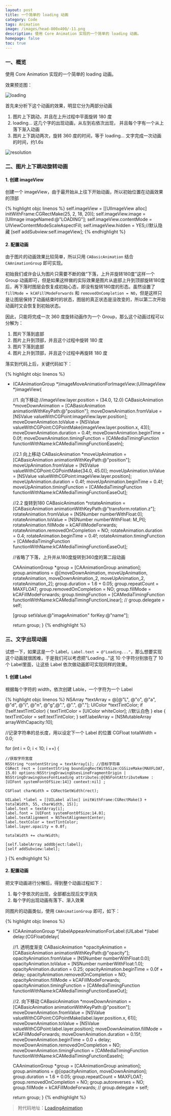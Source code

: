 ```yaml
---
layout: post
title: 一个简单的 loading 动画
category: Code
tags: Animation
image: /images/head-800x400/-11.png
description: 使用 Core Animation 实现的一个简单的 loading 动画。
homepage: false
toc: true
---
```


### 一、概览

使用 Core Animation 实现的一个简单的 loading 动画。

效果预览图：

![loading](/images/2016/04/loading.gif)

首先来分析下这个动画的效果，明显它分为两部分动画

1. 图片上下跳动，并且在上升过程中平面旋转 180 度
2. loading... 这几个字的出现动画，从左到右依次出现， 并且每个字有一个从上落下渐入动画
3. 图片上下跳动两次，旋转 360 度的时间，等于 loading... 文字完成一次动画的时间，约1.6s

![resolution](/images/2016/04/resolution.png)


### 二、图片上下跳动旋转动画

#### 1. 创建 imageView

创建一个 imageView，由于最开始从上往下开始动画，所以初始位置在动画效果的顶部

{% highlight objc linenos %}
self.imageView = [[UIImageView alloc] initWithFrame:CGRectMake(25, 2, 18, 20)];
self.imageView.image = [UIImage imageNamed:@"LOADING"];
self.imageView.contentMode = UIViewContentModeScaleAspectFill;
self.imageView.hidden = YES;//默认隐藏
[self addSubview:self.imageView];
{% endhighlight %}

#### 2. 配置动画

由于图片的动画效果比较简单，所以只用 `CABasicAnimation` 结合 `CAAnimationGroup` 即可实现。

初始我们或许会认为图片只需要不断的做“下落，上升并旋转180度”这样一个 Group 动画即可，但是如果这样做的实际效果是图片从底部上升到顶部旋转180度后，再下落时图层会恢复成初始心态，即没有旋转180度的形态。虽然设置了 `fillMode = kCAFillModeForwards` 和 `removedOnCompletion = NO`，但是这样只是让图层保持了动画结束时的状态，图层的真正状态是没改变的，所以第二次开始动画时又会恢复到初始状态。

因此，只能将完成一次 360 度旋转动画作为一个 Group，那么这个动画过程可以分解为：

1. 图片下落到底部
2. 图片上升到顶部，并且这个过程中旋转 180 度
3. 图片下落到底部
4. 图片上升到顶部，并且这个过程中再旋转 180 度

落实到代码上后，关键代码如下：

{% highlight objc linenos %}
- (CAAnimationGroup *)imageMoveAnimationForImageView:(UIImageView *)imageView{
    
    //1. 向下移动
    //imageView.layer.position = (34.0, 12.0)
    CABasicAnimation *moveDownAnimation = [CABasicAnimation animationWithKeyPath:@"position"];
    moveDownAnimation.fromValue = [NSValue valueWithCGPoint:imageView.layer.position];
    moveDownAnimation.toValue = [NSValue valueWithCGPoint:CGPointMake(imageView.layer.position.x, 43)];
    moveDownAnimation.duration = 0.4f;
    moveDownAnimation.beginTime = 0.0f;
    moveDownAnimation.timingFunction = [CAMediaTimingFunction functionWithName:kCAMediaTimingFunctionEaseIn];
    
    //2.1 向上移动
    CABasicAnimation *moveUpAnimation = [CABasicAnimation animationWithKeyPath:@"position"];
    moveUpAnimation.fromValue = [NSValue valueWithCGPoint:CGPointMake(34.0, 45.0)];
    moveUpAnimation.toValue = [NSValue valueWithCGPoint:imageView.layer.position];
    moveUpAnimation.duration = 0.4f;
    moveUpAnimation.beginTime = 0.4f;
    moveUpAnimation.timingFunction = [CAMediaTimingFunction functionWithName:kCAMediaTimingFunctionEaseOut];
    
    //2.2 旋转到180
    CABasicAnimation *rotateAnimation = [CABasicAnimation animationWithKeyPath:@"transform.rotation.z"];
    rotateAnimation.fromValue = [NSNumber numberWithFloat:0];
    rotateAnimation.toValue = [NSNumber numberWithFloat: M_PI];
    rotateAnimation.fillMode = kCAFillModeForwards;
    rotateAnimation.removedOnCompletion = NO;
    rotateAnimation.duration = 0.4;
    rotateAnimation.beginTime = 0.4f;
    rotateAnimation.timingFunction = [CAMediaTimingFunction functionWithName:kCAMediaTimingFunctionEaseOut];
 
    //省略了下落，上升并从180度旋转到360度的第二段动画
 
    CAAnimationGroup *group = [CAAnimationGroup animation];
    group.animations = @[moveDownAnimation, moveUpAnimation, rotateAnimation, moveDownAnimation_2, moveUpAnimation_2, rotateAnimation_2];
    group.duration = 1.6 + 0.05;
    group.repeatCount = MAXFLOAT;
    group.removedOnCompletion = NO;
    group.fillMode = kCAFillModeForwards;
    group.timingFunction = [CAMediaTimingFunction functionWithName:kCAMediaTimingFunctionLinear];
//    group.delegate = self;
    
    [group setValue:@"imageAnimation" forKey:@"name"];
    
    return group;
}
{% endhighlight %}


### 三、文字出现动画

试想一下，如果这是一个 Label，`Label.text = @"Loading..."`，那么想要实现这个动画就很困难，于是我们可以考虑把"Loading..."这 10 个字符分别放在了 10 个 Label里面，让这些 Label 依次做动画即可实现同样的效果。

#### 1. 创建 Label

根据每个字符的 width，依次创建 Lable，一个字符为一个 Label

{% highlight objc linenos %}
NSArray *textArray = @[@"L", @"o", @"a", @"d", @"i", @"n", @"g",@".", @".", @"."];
UIColor *textTintColor;
if (!self.textTintColor) {
    textTintColor = [UIColor whiteColor]; //默认白色
} else {
    textTintColor = self.textTintColor;
}
self.labelArray = [NSMutableArray arrayWithCapacity:10];

//记录字符串的总长度，用以设定下一个 Label 的位置
CGFloat totalWidth = 0.0;

for (int i = 0; i < 10; i ++) {
    
    //获取字符宽度
    NSString *contentString = textArray[i]; //目标字符串
    CGRect rect = [contentString boundingRectWithSize:CGSizeMake(MAXFLOAT, 15.0) options:NSStringDrawingUsesLineFragmentOrigin | NSStringDrawingUsesFontLeading attributes:@{NSFontAttributeName :[UIFont systemFontOfSize:14]} context:nil] ;
    
    CGFloat charWidth = CGRectGetWidth(rect);

    UILabel *label = [[UILabel alloc] initWithFrame:CGRectMake(3 + totalWidth, 55, charWidth, 15)];
    label.text = textArray[i];
    label.font = [UIFont systemFontOfSize:14.0];
    label.textAlignment = NSTextAlignmentCenter;
    label.textColor = textTintColor;
    label.layer.opacity = 0.0f;
    
    totalWidth += charWidth;
    
    [self.labelArray addObject:label];
    [self addSubview:label];
}
{% endhighlight %}

#### 2. 配置动画


把文字动画进行分解后，得到整个动画过程如下：

1. 每个字依次的出现，全部都出现后文字消失
2. 每个字的出现动画有落下、渐入效果

同图片的动画类似，使用 `CAAnimationGroup` 即可，如下：

{% highlight objc linenos %}
- (CAAnimationGroup *)labelAppearAnimationForLabel:(UILabel *)label delay:(CGFloat)delay{
    
    //1. 透明度渐变
    CABasicAnimation *opacityAnimation = [CABasicAnimation animationWithKeyPath:@"opacity"];
    opacityAnimation.fromValue = [NSNumber numberWithFloat:0.0];
    opacityAnimation.toValue = [NSNumber numberWithFloat:1.0];
    opacityAnimation.duration = 0.25;
    opacityAnimation.beginTime = 0.0f + delay;
    opacityAnimation.removedOnCompletion = NO;
    opacityAnimation.fillMode = kCAFillModeForwards;
    opacityAnimation.timingFunction = [CAMediaTimingFunction functionWithName:kCAMediaTimingFunctionEaseOut];
    
    //2. 向下移动
    CABasicAnimation *moveDownAnimation = [CABasicAnimation animationWithKeyPath:@"position"];
    moveDownAnimation.fromValue = [NSValue valueWithCGPoint:CGPointMake(label.layer.position.x, 61)];
    moveDownAnimation.toValue = [NSValue valueWithCGPoint:label.layer.position];
    moveDownAnimation.fillMode = kCAFillModeForwards;
    moveDownAnimation.duration = 0.15f;
    moveDownAnimation.beginTime = 0.0 + delay;
    moveDownAnimation.removedOnCompletion = NO;
    moveDownAnimation.timingFunction = [CAMediaTimingFunction functionWithName:kCAMediaTimingFunctionEaseIn];
    
    CAAnimationGroup *group = [CAAnimationGroup animation];
    group.animations = @[opacityAnimation, moveDownAnimation];
    group.duration = 1.6 + 0.05;
    group.repeatCount = MAXFLOAT;
    group.removedOnCompletion = NO;
    group.autoreverses = NO;
    group.fillMode = kCAFillModeForwards;
//    group.delegate = self;
    
    return group;
 }
{% endhighlight %}

> 附代码地址：[LoadingAnimation](https://github.com/Vanbein/LoadingAnimation)


